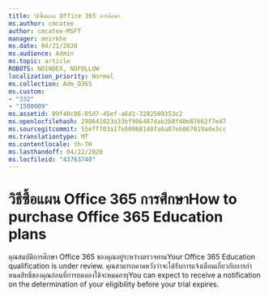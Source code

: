 ```yaml
---
title: วิธีซื้อแผน Office 365 การศึกษา
ms.author: cmcatee
author: cmcatee-MSFT
manager: mnirkhe
ms.date: 04/21/2020
ms.audience: Admin
ms.topic: article
ROBOTS: NOINDEX, NOFOLLOW
localization_priority: Normal
ms.collection: Adm_O365
ms.custom:
- "332"
- "1500009"
ms.assetid: 09f40c86-05d7-45ef-a6d1-3292509353c2
ms.openlocfilehash: 298641023a33bf906487dab3b8f40e87662f7e47
ms.sourcegitcommit: 55eff703a17e500681d8fa6a87eb067019ade3cc
ms.translationtype: MT
ms.contentlocale: th-TH
ms.lasthandoff: 04/22/2020
ms.locfileid: "43763740"
---
```

# <a name="how-to-purchase-office-365-education-plans"></a><span data-ttu-id="62c8f-102">วิธีซื้อแผน Office 365 การศึกษา</span><span class="sxs-lookup"><span data-stu-id="62c8f-102">How to purchase Office 365 Education plans</span></span>

<span data-ttu-id="62c8f-103">คุณสมบัติการศึกษา Office 365 ของคุณอยู่ระหว่างตรวจทาน</span><span class="sxs-lookup"><span data-stu-id="62c8f-103">Your Office 365 Education qualification is under review.</span></span> <span data-ttu-id="62c8f-104">คุณสามารถคาดหวังว่าจะได้รับการแจ้งเตือนเกี่ยวกับการกําหนดสิทธิ์ของคุณก่อนที่การทดลองใช้จะหมดอายุ</span><span class="sxs-lookup"><span data-stu-id="62c8f-104">You can expect to receive a notification on the determination of your eligibility before your trial expires.</span></span>